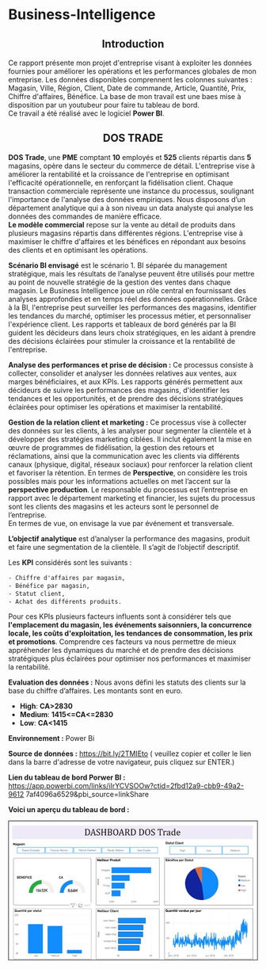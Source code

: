 # Business-Intelligence
 
<h2 align="center">Introduction</h2
 
Ce rapport présente mon projet d'entreprise visant à exploiter les données fournies pour 
améliorer les opérations et les performances globales de mon entreprise. Les données 
disponibles comprennent les colonnes suivantes : Magasin, Ville, Région, Client, Date 
de commande, Article, Quantité, Prix, Chiffre d'affaires, Bénéfice. La base de mon 
travail est une baes mise à disposition par un youtubeur pour faire tu tableau de bord.   
Ce travail a été réalisé avec le logiciel **Power BI**.

<h2 align="center">DOS TRADE</h2

**DOS Trade**, une **PME** comptant **10** employés et **525** clients répartis dans **5** magasins, 
opère dans le secteur du commerce de détail. L'entreprise vise à améliorer la rentabilité 
et la croissance de l'entreprise en optimisant l'efficacité opérationnelle, en renforçant la 
fidélisation client. Chaque transaction commerciale représente une instance du 
processus, soulignant l'importance de l'analyse des données empiriques. Nous disposons 
d’un département analytique qui a à son niveau un data analyste qui analyse les données 
des commandes de manière efficace.  
**Le modèle commercial** repose sur la vente au détail de produits dans plusieurs magasins 
répartis dans différentes régions. L'entreprise vise à maximiser le chiffre d'affaires et les 
bénéfices en répondant aux besoins des clients et en optimisant les opérations.

**Scénario BI envisagé** est le scénario 1. BI séparée du management stratégique, mais 
les résultats de l’analyse peuvent être utilisés pour mettre au point de nouvelle stratégie 
de la gestion des ventes dans chaque magasin. Le Business Intelligence joue un rôle 
central en fournissant des analyses approfondies et en temps réel des données 
opérationnelles. Grâce à la BI, l'entreprise peut surveiller les performances des 
magasins, identifier les tendances du marché, optimiser les processus métier, et 
personnaliser l'expérience client. Les rapports et tableaux de bord générés par la BI 
guident les décideurs dans leurs choix stratégiques, en les aidant à prendre des décisions 
éclairées pour stimuler la croissance et la rentabilité de l'entreprise. 

**Analyse des performances et prise de décision :** Ce processus consiste à collecter, 
consolider et analyser les données relatives aux ventes, aux marges bénéficiaires, et aux 
KPIs. Les rapports générés permettent aux décideurs de suivre les performances des 
magasins, d'identifier les tendances et les opportunités, et de prendre des décisions 
stratégiques éclairées pour optimiser les opérations et maximiser la rentabilité. 

**Gestion de la relation client et marketing :** Ce processus vise à collecter des données 
sur les clients, à les analyser pour segmenter la clientèle et à développer des stratégies 
marketing ciblées. Il inclut également la mise en œuvre de programmes de fidélisation, 
la gestion des retours et réclamations, ainsi que la communication avec les clients via 
différents canaux (physique, digital, réseaux sociaux) pour renforcer la relation client et 
favoriser la rétention. 
En termes de **Perspective**, on considère les trois possibles mais pour les informations 
actuelles on met l’accent sur la **perspective production**. Le responsable du processus 
est l’entreprise en rapport avec le département marketing et financier, les sujets du 
processus sont les clients des magasins et les acteurs sont le personnel de l’entreprise.  
En termes de vue, on envisage la vue par événement et transversale.

**L’objectif analytique** est d’analyser la performance des magasins, produit et faire une 
segmentation de la clientèle. Il s’agit de l’objectif descriptif.

Les **KPI** considérés sont les suivants :

    - Chiffre d'affaires par magasin, 
    - Bénéfice par magasin, 
    - Statut client, 
    - Achat des différents produits. 
    
Pour ces KPIs plusieurs facteurs influents sont à considérer tels que **l'emplacement du 
magasin, les événements saisonniers, la concurrence locale, les coûts d'exploitation, les 
tendances de consommation, les prix et promotions**. Comprendre ces facteurs va nous 
permettre de mieux appréhender les dynamiques du marché et de prendre des décisions 
stratégiques plus éclairées pour optimiser nos performances et maximiser la rentabilité.

**Evaluation des données :** Nous avons défini les statuts des clients sur la base du chiffre 
d’affaires. Les montants sont en euro.

  - **High**: **CA>2830** 
  - **Medium**: **1415<=CA<=2830** 
  - **Low**: **CA<1415**

**Environnement :**  Power Bi

**Source de données :** https://bit.ly/2TMIEto  ( veuillez copier et coller le lien dans la barre 
d'adresse de votre navigateur, puis cliquez sur ENTER.) 

**Lien du tableau de bord Porwer BI :** 
https://app.powerbi.com/links/iIrYCVSOOw?ctid=2fbd12a9-cbb9-49a2-9612
7af4096a6529&pbi_source=linkShare

**Voici un aperçu du tableau de bord :**

![Aperçu du tableau de bord](dashbord_dos.jpg)
